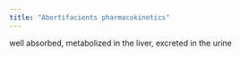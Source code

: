 ```yaml
---
title: "Abortifacients pharmacokinetics"
---
```

well absorbed, metabolized in the liver, excreted in the urine

